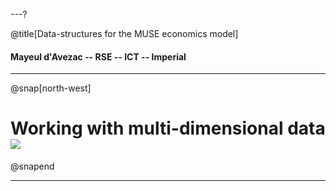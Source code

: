 ---?

@title[Data-structures for the MUSE economics model]
#### Mayeul d'Avezac -- RSE -- ICT -- Imperial

---

@snap[north-west]
# Working with multi-dimensional data ![](http://xarray.pydata.org/en/stable/_static/dataset-diagram-logo.png)
@snapend

---